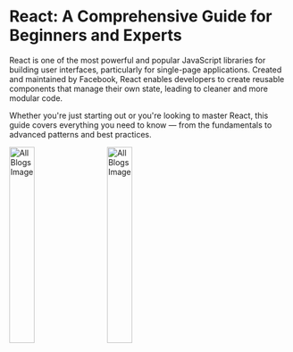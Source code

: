 <div>
  <h1>React: A Comprehensive Guide for Beginners and Experts</h1>
  <p>
    React is one of the most powerful and popular JavaScript libraries for building user interfaces, particularly for single-page applications. Created and maintained by Facebook, React enables developers to create reusable components that manage their own state, leading to cleaner and more modular code.
  </p>
  <p>
    Whether you're just starting out or you're looking to master React, this guide covers everything you need to know — from the fundamentals to advanced patterns and best practices.
  </p>
</div>

<div class="md:w-1/2 flex justify-between">
  <img src="/images/image1.jpg" alt="All Blogs Image" style="width: 30%; margin-right: 20px;">
  <img src="/images/apie_image1.png" alt="All Blogs Image" style="width: 30%; margin-right: 20px;">
</div>